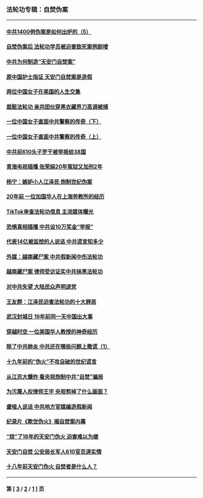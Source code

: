 ### 法轮功专辑：自焚伪案
---
#### [中共1400例伪案是如何出炉的（5）](../../pages/nf5562/n13226831.md?02270430) 
#### [自焚伪案后 法轮功学员被迫害致死案例剧增](../../pages/nf5562/n13190600.md?02270430) 
#### [中共为何制造“天安门自焚案”](../../pages/nf5562/n13183270.md?02270430) 
#### [原中国护士指证 天安门自焚案是造假](../../pages/nf5562/n13172289.md?02270430) 
#### [两位中国女子在美国的人生交集](../../pages/nf5562/n13156138.md?02270430) 
#### [栽赃法轮功 亲共团伙穿黑衣藏界刀高调被捕](../../pages/nf5562/n13073780.md?02270430) 
#### [一位中国女子直面中共警察的传奇（下）](../../pages/nf5562/n12989706.md?02270430) 
#### [一位中国女子直面中共警察的传奇（上）](../../pages/nf5562/n12985072.md?02270430) 
#### [中共前610头子罗干被举报给38国](../../pages/nf5562/n12975419.md?02270430) 
#### [青海电视插播 张荣娟20年冤狱又加刑2年](../../pages/nf5562/n12738166.md?02270430) 
#### [杨宁：嫉妒小人江泽民 炮制世纪伪案](../../pages/nf5562/n12724108.md?02270430) 
#### [20年前 一位加国华人在上海劳教所的经历](../../pages/nf5562/n12707932.md?02270430) 
#### [TikTok审查法轮功信息 主流媒体曝光](../../pages/nf5562/n12362336.md?02270430) 
#### [恐惧真相插播 中共设10万奖金“举报”](../../pages/nf5562/n12306396.md?02270430) 
#### [代表14亿被监控的人说话 中共谎言知多少](../../pages/nf5562/n12297484.md?02270430) 
#### [外媒：越南藏尸案 中共假新闻中伤法轮功](../../pages/nf5562/n12264411.md?02270430) 
#### [越南藏尸案 律师受访证实中共抹黑法轮功](../../pages/nf5562/n12261878.md?02270430) 
#### [对中共失望 大陆民众声明退党](../../pages/nf5562/n12187315.md?02270430) 
#### [王友群：江泽民迫害法轮功的十大罪恶](../../pages/nf5562/n12169074.md?02270430) 
#### [武汉封城日 19年前同一天中国出大事](../../pages/nf5562/n12150901.md?02270430) 
#### [穿越时空  一位美国华人教授的神奇经历](../../pages/nf5562/n12097460.md?02270430) 
#### [除了中共肺炎 中共还在哪些问题上撒谎（1）](../../pages/nf5562/n11955770.md?02270430) 
#### [十九年前的“伪火”不攻自破的世纪谎言](../../pages/nf5562/n11813238.md?02270430) 
#### [从江苏大爆炸 看央视炮制中共“自焚”骗局](../../pages/nf5562/n11140275.md?02270430) 
#### [为污蔑人权律师王宇 央视剪掉了什么画面？](../../pages/nf5562/n11130142.md?02270430) 
#### [聋哑人说话 中共地方官媒编造假新闻](../../pages/nf5562/n11006067.md?02270430) 
#### [纪录片《欺世伪火》揭自焚案内幕](../../pages/nf5562/n11002664.md?02270430) 
#### [“烧”了18年的天安门伪火 迫害难以为继](../../pages/nf5562/n10996660.md?02270430) 
#### [天安门自焚 公安局长军人610官员道实情](../../pages/nf5562/n10997098.md?02270430) 
#### [十八年前天安门伪火 自焚者是什么人？](../../pages/nf5562/n10996556.md?02270430) 

---
#### 第 [ [3](./3.md?02270430) / [2](./2.md?02270430) / [1](./1.md?02270430) ] 页

